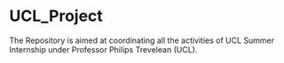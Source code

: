 # UCL_Project


The Repository is aimed at coordinating all the activities of UCL Summer Internship under Professor Philips Trevelean (UCL). 
